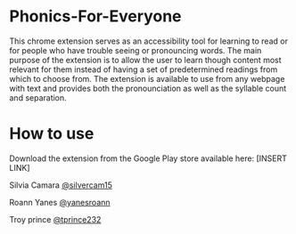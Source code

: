 # Phonics-For-Everyone

This chrome extension serves as an accessibility tool for learning to read or for people who have trouble seeing or pronouncing words. The main purpose of the extension is to allow the user to learn though content most relevant for them instead of having a set of predetermined readings from which to choose from. The extension is available to use from any webpage with text and provides both the pronounciation as well as the syllable count and separation. 

# How to use

Download the extension from the Google Play store available here: 
[INSERT LINK]

Silvia Camara [@silvercam15](https://github.com/silvercam15)

Roann Yanes [@yanesroann](https://github.com/yanesroann)

Troy prince [@tprince232](https://github.com/tprince232)
